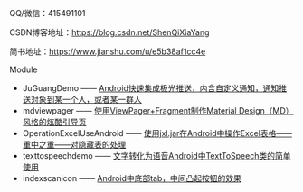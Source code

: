 QQ/微信：415491101

CSDN博客地址：https://blog.csdn.net/ShenQiXiaYang

简书地址：https://www.jianshu.com/u/e5b38af1cc4e

Module

* JuGuangDemo —— [Android快速集成极光推送，内含自定义通知，通知推送对象到某一个人，或者某一群人](https://blog.csdn.net/ShenQiXiaYang/article/details/83042641)
* mdviewpager —— [使用ViewPager+Fragment制作Material Design（MD）风格的炫酷引导页](https://blog.csdn.net/ShenQiXiaYang/article/details/84028415)
* OperationExcelUseAndroid —— [使用jxl.jar在Android中操作Excel表格——重中之重——对隐藏表的处理](https://blog.csdn.net/ShenQiXiaYang/article/details/86478972)
* texttospeechdemo —— [文字转化为语音Android中TextToSpeech类的简单使用](https://blog.csdn.net/ShenQiXiaYang/article/details/87794093)
* indexscanicon —— [Android中底部tab，中间凸起按钮的效果](https://blog.csdn.net/ShenQiXiaYang/article/details/88529374)